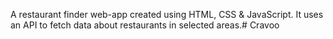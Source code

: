 A restaurant finder web-app created using HTML, CSS & JavaScript. It uses an API to fetch data about restaurants in selected areas.# Cravoo
